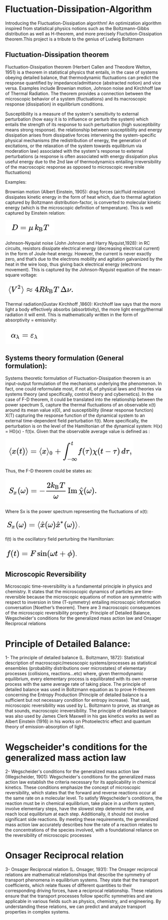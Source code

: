 # Fluctuation-Dissipation-Algorithm
Introducing the Fluctuation-Dissipation algorithm! An optimization algorithm inspired from statistical physics notions such as the Boltzmann-Gibbs distribution as well as H-theorem, and more precisely Fluctution-Dissipation theorem.This project is a tribute to the genius of Ludwig Boltzmann 

## Fluctuation-Dissipation theorem
Fluctuation-Dissipation theorem (Herbert Callen and Theodore Welton, 1951) is a theorem in statistical physics that entails, in the case of systems obeying detailed balance, that thermodynamic fluctuations can predict the response quantified by impedance/admittance (abstracted notion) and vice versa. Examples include Brownian motion, Johnson noise and Kirchhoff law of Thermal Radiation. The theorem provides a connection between the microscopic behavior of a system (fluctuations) and its macroscopic response (dissipation) in equilibrium conditions.

Susceptibility is a measure of the system's sensitivity to external perturbation (how easy it is to influence or perturb the system) which entails the strength of its response to such perturbation (high susceptibility means strong response).  the relationship between susceptibility and energy dissipation arises from dissipative forces intervening the system-specific physical mechanisms (the redistribution of energy, the generation of excitations, or the relaxation of the system towards equilibrium via moderation law) associated with the system's response to external perturbations (a response is often associated with energy dissipation plus useful energy due to the 2nd law of thermodynamics entailing irreversibility of the macroscopic response as opposed to microscopic reversible fluctuations)

Examples:

Brownian motion (Albert Einstein, 1905): drag forces (air/fluid resistance) dissipates kinetic energy in the form of heat which, due to thermal agitation captured by Boltzmann distribution-factor, is converted to molecular kinetic energy (which is the microscopic definition of temperature). This is well captured by Einstein relation:

![Einstein relation](Images/EinsteinRelation.png)

Johnson-Nyquist noise (John Johnson and Harry Nyquist,1928): in RC circuits, resistors dissipate electrical energy (decreasing electrical current) in the form of Joule-heat energy. However, the current is never exactly zero, and that’s due to the electrons mobility and agitation galvanized by the heat in the wire loop, thus giving back electrical energy (electrons movement). This is captured by the Johnson-Nyquist equation of the mean-square voltage:

![Johnson Nyquist equation](Images/JN_Equation.png)

Thermal radiation(Gustav Kirchhoff ,1860): Kirchhoff law says that the more light a body effectively absorbs (absorbtivity), the more light energy/thermal radiation it will emit. This is mathematically written in the form of absorptivity = emissivity:

![Kirchhoff's law](Images/Kirchhoff_Law.png)

## Systems theory formulation (General formulation):

Systems theoretic formulation of Fluctuation-Dissipation theorem is an input-output formulation of the mechanisms underlying the phenomenon. In fact, one could reformulate most, if not all, of physical laws and theories via systems theory (and specifically, control theory and cybernetics). In the case of F-D theorem, it could be translated into the relationship between the power spectrum S, capture the thermal fluctuations of an observable x(t) around its mean value x(0), and susceptibility (linear response function) X(T) capturing the response function of the dynamical system to an external time-dependent field perturbation f(t). More specifically, the perturbation is on the level of the Hamiltonian of the dynamical system: H(x) = H0(x) - f(t)x. Given that the observable average value is defined as :

![AverageObservable](Images/Avg.png)

Thus, the F-D theorem could be states as: 

![FD equation](Images/PowerSpectrum_Response.png)

Where Sx is the power spectrum representing the fluctuations of x(t): 

![Power Spectrum](Images/PowerSpectrum.png)

f(t) is the oscillatory field perturbing the Hamiltonian:

![Perturbation Field](Images/ExternalPerturbation.png)

## Microscopic Reversibility

Microscopic time-reversibility is a fundamental principle in physics and chemistry. It states that the microscopic dynamics of particles are time-reversible because the microscopic equations of motion are symmetric with respect to inversion in time (T-symmetry) entailing microscopic information conversation [Noether’s theorem]. There are 3 macroscopic consequences of the microscopic reversibility property: Principle of Detailed Balance,  Wegscheider's conditions for the generalized mass action law and Onsager Reciprocal relations


# Principle of Detailed Balance:
1- The principle of detailed balance (L. Boltzmann, 1872): Statistical description of macroscopic/mesoscopic systems/processes as statistical ensembles (probability distributions over microstates) of elementary processes (collisions, reactions…etc) where, given thermodynamic equilibrium, every elementary process is equilibrated with its own reverse process with the same average rate of taking place. The principle of detailed balance was used in Boltzmann equation as to prove H-theorem concerning the Entropy Production (Principle of detailed balance is a sufficient but not necessary condition for entropy increase). That said, microscopic reversibility was used by L. Boltzmann to prove, as strange as that sounds, macroscopic irreversibility. The principle of detailed balance was also used by James Clerk Maxwell in his gas kinetics works as well as Albert Einstein (1916) in his works on Photoelectric effect and quantum theory of emission-absorption of light.

# Wegscheider's conditions for the generalized mass action law
2- Wegscheider's conditions for the generalized mass action law (Wegscheider, 1901): Wegscheider's conditions for the generalized mass action law establish the criteria necessary for its applicability in chemical kinetics. These conditions emphasize the concept of microscopic reversibility, which states that the forward and reverse reactions occur at the same rate on a molecular level. To satisfy Wegscheider's conditions, the reaction must be in chemical equilibrium, take place in a uniform system, involve elementary steps, have the slowest step determine the rate, and reach local equilibrium at each step. Additionally, it should not involve significant side reactions. By meeting these requirements, the generalized mass action law accurately describes how the rate of a reaction relates to the concentrations of the species involved, with a foundational reliance on the reversibility of microscopic processes


# Onsager Reciprocal relation
3- Onsager Reciprocal relation (L. Onsager, 1931): The Onsager reciprocal relations are mathematical relationships that describe the symmetry of transport phenomena in equilibrium systems. They state that the transport coefficients, which relate fluxes of different quantities to their corresponding driving forces, have a reciprocal relationship. These relations ensure that the transport processes follow specific symmetries and are applicable in various fields such as physics, chemistry, and engineering. By understanding these relations, we can predict and analyze transport properties in complex systems.

